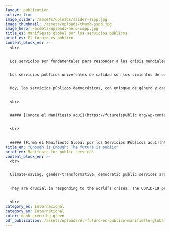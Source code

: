 ```yaml
---
layout: publication
active: true
image_slider: /assets/uploads/slider-sspp.jpg
image_thumbnail: /assets/uploads/thumb-sspp.jpg
image_hero: /assets/uploads/hero-sspp.jpg
title_es: Manifiesto global por los servicios públicos
brief_es: El futuro es público
content_block_es: >-
  <br>


  Los servicios son fundamentales para responder a las crisis mundiales. La pandemia de COVID-19 ha puesto de manifiesto las consecuencias de décadas de privatización y comercialización de servicios públicos esenciales. Este es un momento crucial para construir servicios públicos como parte de una recuperación justa y una transición hacia una economía y una sociedad más sostenibles y resilientes.


  Los servicios públicos universales de calidad son los cimientos de una sociedad justa y equitativa. Constituyen un pacto social que aplica los valores fundamentales de solidaridad, igualdad y dignidad humana, y como tales deben ser reconocidos en un nueva constitución.


  Hoy, los servicios públicos democráticos, con enfoque de género y capaces de afrontar la emergencia son posibles. ¡Únete al movimiento creciente!


  <br>


  ##### [Conoce el Manifiesto aquí](https://futureispublic.org/wp-content/uploads/2021/10/El-futuro-es-publico-Manifiesto-global-por-los-servicios-publicos.pdf)


  <br>


  ##### [Firma el Manifiesto Global por los Servicios Públicos aquí](https://docs.google.com/forms/d/e/1FAIpQLSdR7wGA3AWHl7LQVurN8jHv1CXlJJbnCY3ZxOCxbbJ18OBJ7w/viewform)
title_en: "Enough is Enough: The future is public"
brief_en: Manifesto for public services
content_block_en: >-
  <br>


  Climate-saving, gender-transformative, democratic public services are possible 


  They are crucial in responding to the world’s crises. The COVID-19 pandemic has cast into stark relief the consequences of decades of privatisation and commercialisation of essential public services. This is a crucial moment to build public services as part of a just recovery and transition to a more sustainable and resilient economy and society. Let’s unite together to make this happen. Join the growing movement.


  <br>
category_es: Internacional
category_en: International
color: dash-green bg-green
pdf_publication: /assets/uploads/el-futuro-es-publico-manifiesto-global-por-los-servicios-publicos.pdf
---
```

